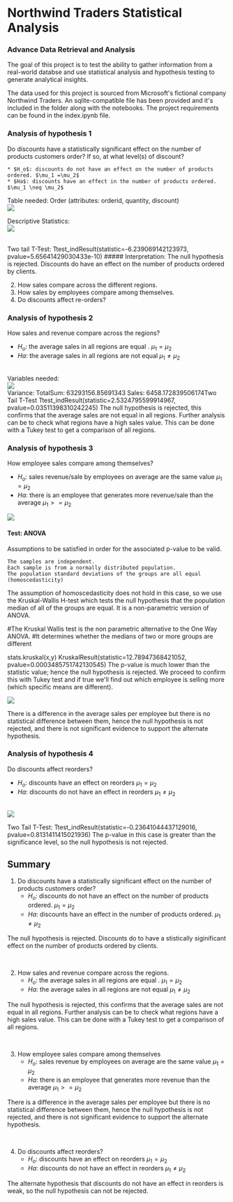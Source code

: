 
# Northwind Traders Statistical Analysis
### Advance Data Retrieval and Analysis


<p>The goal of this project is to test the ability to gather information from a real-world databse and use statistical analysis and hypothesis testing to generate analytical insights.</p>
<p>The data used for this project is sourced from Microsoft's fictional company Northwind Traders. An sqlite-compatible file has been provided and it's included in the folder along with the notebooks. The project requirements can be found in the index.ipynb file.</p>

### Analysis of hypothesis 1
Do discounts have a statistically significant effect on the number of products customers order? If so, at what level(s) of discount?

    * $H_o$: discounts do not have an effect on the number of products ordered. $\mu_1 =\mu_2$
    * $Ha$: discounts have an effect in the number of products ordered. $\mu_1 \neq \mu_2$

Table needed: Order (attributes: orderid, quantity, discount)<br>
<img src="Images/vars_h1.png">

Descriptive Statistics: <br>
<img src="Images/descriptiveStats.png">

<br>
Two tail T-Test:
Ttest_indResult(statistic=-6.239069142123973, pvalue=5.65641429030433e-10)
##### Interpretation:
The null hypothesis is rejected. Discounts do have an effect on the number of products ordered by clients.

2. How sales compare across the different regions.
3. How sales by employees compare among themselves.
4. Do discounts affect re-orders?

### Analysis of hypothesis 2
How sales and revenue compare across the regions?

* $H_o$: the average sales in all regions are equal . $\mu_1 = \mu_2$
* $Ha$: the average sales in all regions are not equal  $\mu_1 \neq \mu_2$
<br>
Variables needed: <br>
<img src="Images/descriptiveStats.png">

<br>
Variance:
TotalSum: 63293156.85691343
Sales: 6458.172839506174Two Tail T-Test
Ttest_indResult(statistic=2.5324795599914967, pvalue=0.03511398310242245)
The null hypothesis is rejected, this confirms that the average sales are not equal in all regions. Further analysis can be to check what regions have a high sales value. This can be done with a Tukey test to get a comparison of all regions.

### Analysis of hypothesis 3

How employee sales compare among themselves?

* $H_o$: sales revenue/sale by employees on average are the same value $\mu_1 =\mu_2$
* $Ha$: there is an employee that generates more revenue/sale than the average $\mu_1 >=\mu_2$

<img src='Images/vars_h3.png'> <br>

####  Test: ANOVA
Assumptions to be satisfied in order for the associated p-value to be valid.

    The samples are independent.
    Each sample is from a normally distributed population.
    The population standard deviations of the groups are all equal (homoscedasticity)

The assumption of homoscedasticity does not hold in this case, so we use the Kruskal-Wallis H-test which tests the null hypothesis that the population median of all of the groups are equal. It is a non-parametric version of ANOVA.

#The Kruskal Wallis test is the non parametric alternative to the One Way ANOVA. 
#It determines whether the medians of two or more groups are different

stats.kruskal(x,y)
KruskalResult(statistic=12.78947368421052, pvalue=0.0003485751742130545)
The p-value is much lower than the statistic value; hence the null hypothesis is rejected. We proceed to confirm this with Tukey test and if true we'll find out which employee is selling more (which specific means are different).

<img src='Images/tukeyTest.png'><br>

There is a difference in the average sales per employee but there is no statistical difference between them, hence the null hypothesis is not rejected, and there is not significant evidence to support the alternate hypothesis.

### Analysis of hypothesis 4
Do discounts affect reorders?

* $H_o$: discounts have an effect on reorders $\mu_1 =\mu_2$
* $Ha$: discounts do not have an effect in reorders $\mu_1 \neq \mu_2$

<br><img src='Images/vars_h4.png'><br>

Two Tail T-Test:
Ttest_indResult(statistic=-0.23641044437129016, pvalue=0.8131411415021936)
The p-value in this case is greater than the significance level, so the null hypothesis is not rejected.

## Summary

1. Do discounts have a statistically significant effect on the number of products customers order? 
    * $H_o$: discounts do not have an effect on the number of products ordered. $\mu_1 =\mu_2$
    * $Ha$: discounts have an effect in the number of products ordered. $\mu_1 \neq \mu_2$
<p>The null hypothesis is rejected. Discounts do to have a stistically siginificant effect on the number of products ordered by clients.</p><br>

2. How sales and revenue compare across the regions. 
    * $H_o$: the average sales in all regions are equal . $\mu_1 = \mu_2$
    * $Ha$: the average sales in all regions are not equal  $\mu_1 \neq \mu_2$
<p>The null hypothesis is rejected, this confirms that the average sales are not equal in all regions. Further analysis can be to check what regions have a high sales value. This can be done with a Tukey test to get a comparison of all regions. </p><br>

3. How employee sales compare among themselves
    * $H_o$: sales revenue by employees on average are the same value $\mu_1 =\mu_2$
    * $Ha$: there is an employee that generates more revenue than the average $\mu_1 >=\mu_2$
<p>There is a difference in the average sales per employee but there is no statistical difference between them, hence the null hypothesis is not rejected, and there is not significant evidence to support the alternate hypothesis.</p><br> 

4. Do discounts affect reorders?
    * $H_o$: discounts have an effect on reorders $\mu_1 =\mu_2$
    * $Ha$: discounts do not have an effect in reorders $\mu_1 \neq \mu_2$
<p>The alternate hypothesis that discounts do not have an effect in reorders is weak, so the null hypothesis can not be rejected.</p>


```python

```
